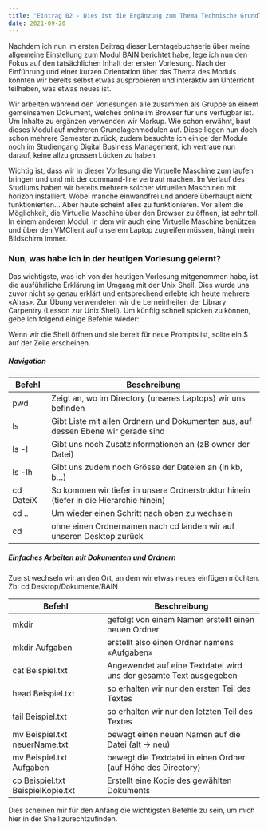 ```yaml
---
title: "Eintrag 02 - Dies ist die Ergänzung zum Thema Technische Grundlagen"
date: 2021-09-20
---
```



Nachdem ich nun im ersten Beitrag dieser Lerntagebuchserie über meine allgemeine Einstellung zum Modul BAIN berichtet habe, lege ich nun den Fokus auf den tatsächlichen Inhalt der ersten Vorlesung. Nach der Einführung und einer kurzen Orientation über das Thema des Moduls konnten wir bereits selbst etwas ausprobieren und interaktiv am Unterricht teilhaben, was etwas neues ist.

Wir arbeiten während den Vorlesungen alle zusammen als Gruppe an einem gemeinsamen Dokument, welches online im Browser für uns verfügbar ist. Um Inhalte zu ergänzen verwenden wir Markup. Wie schon erwähnt, baut dieses Modul auf mehreren Grundlagenmodulen auf. Diese liegen nun doch schon mehrere Semester zurück, zudem besuchte ich einige der Module noch im Studiengang Digital Business Management, ich vertraue nun darauf, keine allzu grossen Lücken zu haben.

Wichtig ist, dass wir in dieser Vorlesung die Virtuelle Maschine zum laufen bringen und und mit der command-line vertraut machen. Im Verlauf des Studiums haben wir bereits mehrere solcher virtuellen Maschinen mit horizon installiert. Wobei manche einwandfrei und andere überhaupt nicht funktionierten… Aber heute scheint alles zu funktionieren. Vor allem die Möglichkeit, die Virtuelle Maschine über den Browser zu öffnen, ist sehr toll. In einem anderen Modul, in dem wir auch eine Virtuelle Maschine benützen und über den VMClient auf unserem Laptop zugreifen müssen, hängt mein Bildschirm immer. 

### Nun, was habe ich in der heutigen Vorlesung gelernt?
Das wichtigste, was ich von der heutigen Vorlesung mitgenommen habe, ist die ausführliche Erklärung im Umgang mit der Unix Shell. Dies wurde uns zuvor nicht so genau erklärt und entsprechend erlebte ich heute mehrere «Ahas».  Zur Übung verwendeten wir die Lerneinheiten der Library Carpentry (Lesson zur Unix Shell). Um künftig schnell spicken zu können, gebe ich folgend einige Befehle wieder:

Wenn wir die Shell öffnen und sie bereit für neue Prompts ist, sollte ein $ auf der Zeile erscheinen. 

##### Navigation

Befehl | Beschreibung 
--- | --- 
pwd | Zeigt an, wo im Directory (unseres Laptops) wir uns befinden
ls | Gibt Liste mit allen Ordnern und Dokumenten aus, auf dessen Ebene wir gerade sind
ls -l | Gibt uns noch Zusatzinformationen an (zB owner der Datei)
ls -lh | Gibt uns zudem noch Grösse der Dateien an (in kb, b…)
cd DateiX | So kommen wir tiefer in unsere Ordnerstruktur hinein (tiefer in die Hierarchie hinein)
cd .. | Um wieder einen Schritt nach oben zu wechseln
cd | ohne einen Ordnernamen nach cd landen wir auf unseren Desktop zurück


##### Einfaches Arbeiten mit Dokumenten und Ordnern

Zuerst wechseln wir an den Ort, an dem wir etwas neues einfügen möchten. 
Zb: cd Desktop/Dokumente/BAIN

Befehl | Beschreibung 
--- | --- 
mkdir | gefolgt von einem Namen erstellt einen neuen Ordner
mkdir Aufgaben | erstellt also einen Ordner namens «Aufgaben»
cat Beispiel.txt | Angewendet auf eine Textdatei wird uns der gesamte Text ausgegeben
head Beispiel.txt | so erhalten wir nur den ersten Teil des Textes
tail Beispiel.txt | so erhalten wir nur den letzten Teil des Textes
mv Beispiel.txt neuerName.txt | bewegt einen neuen Namen auf die Datei (alt -> neu)
mv Beispiel.txt Aufgaben | bewegt die Textdatei in einen Ordner (auf Höhe des Directory)
cp Beispiel.txt BeispielKopie.txt | Erstellt eine Kopie des gewählten Dokuments


Dies scheinen mir für den Anfang die wichtigsten Befehle zu sein, um mich hier in der Shell zurechtzufinden. 
